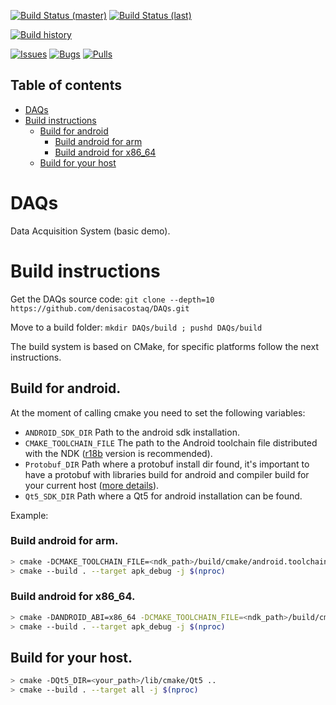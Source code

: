 [![Build Status (master)](https://img.shields.io/travis/com/denisacostaq/DAQs/master.svg?label=Build%20Status%20%28master%29)](https://api.travis-ci.com/denisacostaq/DAQs)
[![Build Status (last)](https://img.shields.io/travis/com/denisacostaq/DAQs.svg?label=Build%20Status%20%28last%29)](https://travis-ci.com/denisacostaq/DAQs/pull_requests)

[![Build history](https://buildstats.info/travisci/chart/denisacostaq/DAQs?showStats=true)](https://travis-ci.com/denisacostaq/DAQs/builds)

[![Issues](https://img.shields.io/github/issues/denisacostaq/DAQs.svg)](https://github.com/denisacostaq/DAQs/issues)
[![Bugs](https://img.shields.io/github/issues/denisacostaq/DAQs/bug.svg)](https://github.com/denisacostaq/DAQs/issues?q=is%3Aissue+is%3Aopen+label%3Abug)
[![Pulls](https://img.shields.io/github/issues-pr/denisacostaq/DAQs.svg)](https://github.com/denisacostaq/DAQs/pulls)


## Table of contents

<!-- MarkdownTOC levels="1,2,3" autolink="true" bracket="round" -->

- [DAQs](#daqs)
- [Build instructions](#build-instructions)
  - [Build for android](#build-for-android)
    - [Build android for arm](#build-android-for-arm)
    - [Build android for x86_64](#build-android-for-x86_64)
  - [Build for your host](#build-for-your-host)

<!-- /MarkdownTOC -->

# DAQs
Data Acquisition System (basic demo).

# Build instructions

Get the DAQs source code:
`git clone --depth=10 https://github.com/denisacostaq/DAQs.git`

Move to a build folder:
`mkdir DAQs/build ; pushd DAQs/build`

The build system is based on CMake, for specific platforms follow the next instructions.

## Build for android.

At the moment of calling cmake you need to set the following variables:

 - `ANDROID_SDK_DIR` Path to the android sdk installation.
 - `CMAKE_TOOLCHAIN_FILE` The path to the Android toolchain file distributed with the NDK ([r18b](https://dl.google.com/android/repository/android-ndk-r18b-linux-x86_64.zip) version is recommended).
 - `Protobuf_DIR` Path where a protobuf install dir found, it's important to have a protobuf with libraries build for android and compiler build for your current host ([more details](https://github.com/denisacostaq/DAQs/wiki/Protobuf)).
 - `Qt5_SDK_DIR` Path where a Qt5 for android installation can be found.

Example:

### Build android for arm.

```bash
> cmake -DCMAKE_TOOLCHAIN_FILE=<ndk_path>/build/cmake/android.toolchain.cmake -DProtobuf_DIR=<protobuf_install_dir>/lib/cmake/protobuf -DQt5SDK_DIR=<your_path> -DANDROID_SDK_DIR=<your_path> ..
> cmake --build . --target apk_debug -j $(nproc)
```

### Build android for x86_64.

```bash
> cmake -DANDROID_ABI=x86_64 -DCMAKE_TOOLCHAIN_FILE=<ndk_path>/build/cmake/android.toolchain.cmake -DProtobuf_DIR=<protobuf_install_dir>/lib/cmake/protobuf -DQt5SDK_DIR=<your_path> -DANDROID_SDK_DIR=<your_path> ..
> cmake --build . --target apk_debug -j $(nproc)
```


## Build for your host.

```bash
> cmake -DQt5_DIR=<your_path>/lib/cmake/Qt5 ..
> cmake --build . --target all -j $(nproc)
```
